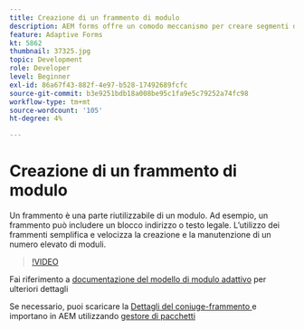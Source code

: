 ```yaml
---
title: Creazione di un frammento di modulo
description: AEM forms offre un comodo meccanismo per creare segmenti di modulo una sola volta, ad esempio un pannello o un gruppo di campi, e riutilizzarli nei moduli adattivi.
feature: Adaptive Forms
kt: 5862
thumbnail: 37325.jpg
topic: Development
role: Developer
level: Beginner
exl-id: 86a67f43-882f-4e97-b528-17492689fcfc
source-git-commit: b3e9251bdb18a008be95c1fa9e5c79252a74fc98
workflow-type: tm+mt
source-wordcount: '105'
ht-degree: 4%

---
```


# Creazione di un frammento di modulo

Un frammento è una parte riutilizzabile di un modulo. Ad esempio, un frammento può includere un blocco indirizzo o testo legale. L’utilizzo dei frammenti semplifica e velocizza la creazione e la manutenzione di un numero elevato di moduli.


>[!VIDEO](https://video.tv.adobe.com/v/37325?quality=12&learn=on)



Fai riferimento a [documentazione del modello di modulo adattivo](https://experienceleague.adobe.com/docs/experience-manager-65/forms/adaptive-forms-basic-authoring/adaptive-form-fragments.html) per ulteriori dettagli

Se necessario, puoi scaricare la [Dettagli del coniuge-frammento ](assets/spouse-details-fragment.zip) e importano in AEM utilizzando [gestore di pacchetti](http://localhost:4502/crx/packmgr/index.jsp)
